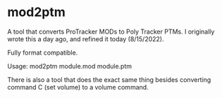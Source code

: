 # mod2ptm
A tool that converts ProTracker MODs to Poly Tracker PTMs. I originally wrote this a day ago, and refined it today (8/15/2022).

Fully format compatible.

Usage: mod2ptm module.mod module.ptm

There is also a tool that does the exact same thing besides converting command C (set volume) to a volume command.

